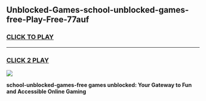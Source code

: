 
## Unblocked-Games-school-unblocked-games-free-Play-Free-77auf
<h3>
<a href="https://premium76.site?title=school-unblocked-games-free&ref=19M">CLICK TO PLAY</a></h3>
<hr>

<h3>
<a href="https://premium76.site?title=school-unblocked-games-free&ref=19M">CLICK 2 PLAY</a>
  
</h3>

<a href="https://premium76.site?title=school-unblocked-games-free&ref=19M"><img src="https://clearcache.store/games.png"></a>


**school-unblocked-games-free games unblocked: Your Gateway to Fun and Accessible Online Gaming**
